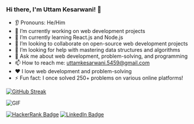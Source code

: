 ### Hi there, I'm Uttam Kesarwani! 👋

* 👂 Pronouns: He/Him
* 🔭 I’m currently working on web development projects
* 🌱 I’m currently learning React.js and Node.js
* 🤝 I’m looking to collaborate on open-source web development projects
* 🤔 I’m looking for help with mastering data structures and algorithms
* 💬 Ask me about web development, problem-solving, and programming
* 📫 How to reach me: uttamkesarwani.5459@gmail.com
* ❤️ I love web development and problem-solving
* ⚡ Fun fact: I once solved 250+ problems on various online platforms!







[![GitHub Streak](http://github-readme-streak-stats.herokuapp.com?user=Uttam-kesarwani333&theme=blood&border_radius=50)](https://git.io/streak-stats)



![GIF](relative-path-to-your-gif.gif)

[![HackerRank Badge](https://img.shields.io/badge/HackerRank-5%20Stars-brightgreen)](https://www.hackerrank.com/uttam333)
[![LinkedIn Badge](https://img.shields.io/badge/LinkedIn-Connect-blue)](https://www.linkedin.com/in/uttam333)
